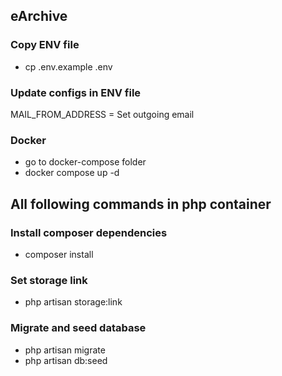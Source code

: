 ## eArchive

### Copy ENV file

- cp .env.example .env

### Update configs in ENV file

MAIL_FROM_ADDRESS = Set outgoing email

### Docker

- go to docker-compose folder
- docker compose up -d

## All following commands in php container

### Install composer dependencies

- composer install

### Set storage link

- php artisan storage:link

### Migrate and seed database

- php artisan migrate
- php artisan db:seed
